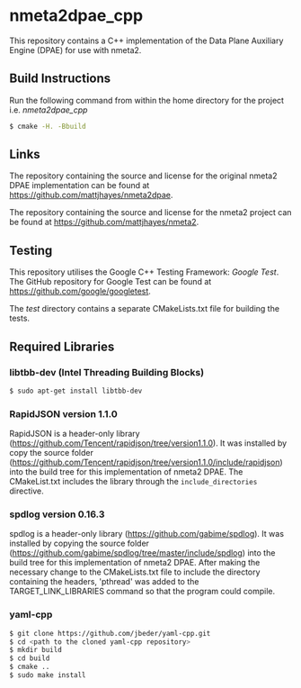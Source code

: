 # nmeta2dpae_cpp
This repository contains a C++ implementation of the Data Plane Auxiliary Engine (DPAE) for use with nmeta2.

## Build Instructions

Run the following command from within the home directory for the project i.e. *nmeta2dpae_cpp*

```bash
$ cmake -H. -Bbuild
```

## Links
The repository containing the source and license for the original nmeta2 DPAE implementation can be found at https://github.com/mattjhayes/nmeta2dpae.

The repository containing the source and license for the nmeta2 project can be found at https://github.com/mattjhayes/nmeta2.

## Testing
This repository utilises the Google C++ Testing Framework: *Google Test*. The GitHub repository for Google Test can be found at https://github.com/google/googletest.

The *test* directory contains a separate CMakeLists.txt file for building the tests.

## Required Libraries
### libtbb-dev (Intel Threading Building Blocks)
```bash
$ sudo apt-get install libtbb-dev
```

### RapidJSON version 1.1.0
RapidJSON is a header-only library (https://github.com/Tencent/rapidjson/tree/version1.1.0). It was installed by copy the source folder (https://github.com/Tencent/rapidjson/tree/version1.1.0/include/rapidjson) into the build tree for this implementation of nmeta2 DPAE. The CMakeList.txt includes the library through the ```include_directories``` directive.

### spdlog version 0.16.3
spdlog is a header-only library (https://github.com/gabime/spdlog). It was installed by copying the source folder (https://github.com/gabime/spdlog/tree/master/include/spdlog) into the build tree for this implementation of nmeta2 DPAE. After making the necessary change to the CMakeLists.txt file to include the directory containing the headers, 'pthread' was added to the TARGET\_LINK_LIBRARIES command so that the program could compile.

### yaml-cpp
```bash
$ git clone https://github.com/jbeder/yaml-cpp.git
$ cd <path to the cloned yaml-cpp repository>
$ mkdir build
$ cd build
$ cmake ..
$ sudo make install
```